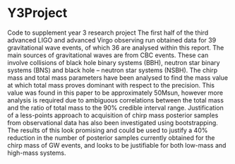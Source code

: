 # Y3Project
Code to supplement year 3 research project
The first half of the third advanced LIGO and advanced Virgo observing run obtained data for 39 gravitational wave events, of which 36 are analysed within this report. The main sources of gravitational waves are from CBC events. These can involve collisions of black hole binary systems (BBH), neutron star binary systems (BNS) and black hole – neutron star systems (NSBH). The chirp mass and total mass parameters have been analysed to find the mass value at which total mass proves dominant with respect to the precision. This value was found in this paper to be approximately 50Msun, however more analysis is required due to ambiguous correlations between the total mass and the ratio of total mass to the 90% credible interval range. Justification of a less-points approach to acquisition of chirp mass posterior samples from observational data has also been investigated using bootstrapping. The results of this look promising and could be used to justify a 40% reduction in the number of posterior samples currently obtained for the chirp mass of GW events, and looks to be justifiable for both low-mass and high-mass systems.
